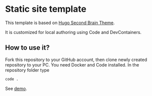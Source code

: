 # Static site template

This template is based on [Hugo Second Brain Theme](https://github.com/wowchemy/hugo-second-brain-theme).

It is customized for local authoring using Code and DevContainers.

## How to use it?

Fork this repository to your GitHub account, then clone newly created repository to your PC.
You need Docker and Code installed.
In the repository folder type

```sh
code .
```


See [demo](https://pejotzet.github.io/pejotzet/).